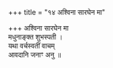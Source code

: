 +++
title = "१४ अश्विना सारघेन मा"

+++
अश्विना सारघेन मा  
मधुनाङ्क्त शुभस्पती ।  
यथा वर्चस्वतीं वाचम्  
आवदानि जनाꣳ अनु ॥